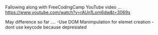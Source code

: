 Fallowing along with FreeCodingCamp YouTube video ... https://www.youtube.com/watch?v=rAUn1Lom6dw&t=3069s

May difference so far .... 
-Use DOM Manimpulation for elemet creation
-dont use keycode because depresiated 
